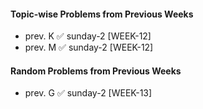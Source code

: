 #### Topic-wise Problems from Previous Weeks
- prev. K ✅ sunday-2 [WEEK-12]
- prev. M ✅ sunday-2 [WEEK-12]
  
#### Random Problems from Previous Weeks
- prev. G ✅ sunday-2 [WEEK-13]